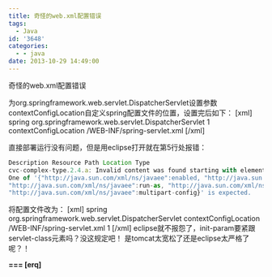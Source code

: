 ```yaml
---
title: 奇怪的web.xml配置错误
tags:
  - Java
id: '3648'
categories:
  - - java
date: 2013-10-29 14:49:00
---
```


奇怪的web.xml配置错误
<!-- more -->
为org.springframework.web.servlet.DispatcherServlet设置参数contextConfigLocation自定义spring配置文件的位置，设置完后如下：
\[xml\]
<servlet>
 <servlet-name>spring</servlet-name>
 <servlet-class>org.springframework.web.servlet.DispatcherServlet</servlet-class>
 <load-on-startup>1</load-on-startup>
 <init-param>
 <param-name>contextConfigLocation</param-name>
 <param-value>/WEB-INF/spring-servlet.xml</param-value>
 </init-param>
</servlet>
\[/xml\]

直接部署运行没有问题，但是用eclipse打开就在第5行处报错：
```js
Description Resource Path Location Type
cvc-complex-type.2.4.a: Invalid content was found starting with element 'init-param'. 
One of '{"http://java.sun.com/xml/ns/javaee":enabled, "http://java.sun.com/xml/ns/javaee":async-supported, 
"http://java.sun.com/xml/ns/javaee":run-as, "http://java.sun.com/xml/ns/javaee":security-role-ref, 
"http://java.sun.com/xml/ns/javaee":multipart-config}' is expected.
```
将配置文件改为：
\[xml\]
<servlet>
 <servlet-name>spring</servlet-name>
 <servlet-class>org.springframework.web.servlet.DispatcherServlet</servlet-class> 
 <init-param>
 <param-name>contextConfigLocation</param-name>
 <param-value>/WEB-INF/spring-servlet.xml</param-value>
 </init-param>
 <load-on-startup>1</load-on-startup>
</servlet>
\[/xml\]
eclipse就不报怨了，init-param要紧跟servlet-class元素吗？没这规定吧！
是tomcat太宽松了还是eclipse太严格了呢？！

**\===
\[erq\]**